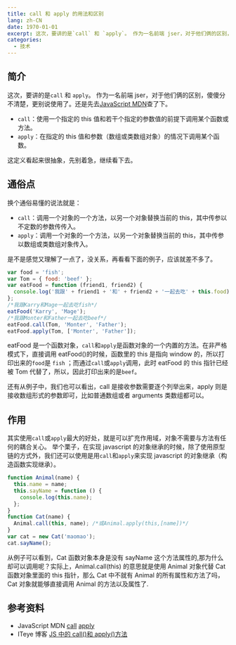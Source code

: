 ```yaml
---
title: call 和 apply 的用法和区别
lang: zh-CN
date: 1970-01-01
excerpt: 这次，要讲的是`call` 和 `apply`。 作为一名前端 jser，对于他们俩的区别，傻傻分不清楚，更别说使用了。
categories:
  - 技术
---
```


## 简介

这次，要讲的是`call` 和 `apply`。 作为一名前端 jser，对于他们俩的区别，傻傻分不清楚，更别说使用了。还是先去[JavaScript MDN](https://developer.mozilla.org/en-US/docs/Web/JavaScript/Reference)查了下。

- `call`：使用一个指定的 this 值和若干个指定的参数值的前提下调用某个函数或方法。
- `apply`：在指定的 this 值和参数（数组或类数组对象）的情况下调用某个函数。

这定义看起来很抽象，先别着急，继续看下去。

## 通俗点

换个通俗易懂的说法就是：

- `call`：调用一个对象的一个方法，以另一个对象替换当前的 this，其中传参以不定数的参数传传入。
- `apply`：调用一个对象的一个方法，以另一个对象替换当前的 this，其中传参以数组或类数组对象传入。

是不是感觉又理解了一点了，没关系，再看看下面的例子，应该就差不多了。

```javascript
var food = 'fish';
var Tom = { food: 'beef' };
var eatFood = function (friend1, friend2) {
  console.log('我跟' + friend1 + '和' + friend2 + '一起去吃' + this.food);
};
/*我跟Karry和Mage一起去吃fish*/
eatFood('Karry', 'Mage');
/*我跟Monter和Father一起去吃beef*/
eatFood.call(Tom, 'Monter', 'Father');
eatFood.apply(Tom, ['Monter', 'Father']);
```

eatFood 是一个函数对象，`call`和`apply`是函数对象的一个内置的方法。在非严格模式下，直接调用 eatFood()的时候，函数里的 this 是指向 window 的，所以打印出来的`food`是 `fish` ；而通过`call`或`apply`调用，此时 eatFood 的 this 指针已经被 Tom 代替了，所以，因此打印出来的是`beef`。

还有从例子中，我们也可以看出，call 是接收参数需要逐个列举出来，apply 则是接收数组形式的参数即可，比如普通数组或者 arguments 类数组都可以。

## 作用

其实使用`call`或`apply`最大的好处，就是可以扩充作用域，对象不需要与方法有任何的耦合关心。
举个栗子，在实现 javascript 的对象继承的时候，除了使用原型链的方式外，我们还可以使用是用`call`和`apply`来实现 javascript 的对象继承（构造函数实现继承）。

```javascript
function Animal(name) {
  this.name = name;
  this.sayName = function () {
    console.log(this.name);
  };
}
function Cat(name) {
  Animal.call(this, name); /*或Animal.apply(this,[name])*/
}
var cat = new Cat('maomao');
cat.sayName();
```

从例子可以看到，Cat 函数对象本身是没有 sayName 这个方法属性的,那为什么却可以调用呢？实际上，Animal.call(this) 的意思就是使用 Animal 对象代替 Cat 函数对象里面的 this 指针，那么 Cat 中不就有 Animal 的所有属性和方法了吗，Cat 对象就能够直接调用 Animal 的方法以及属性了.

## 参考资料

- JavaScript MDN [call](https://developer.mozilla.org/zh-CN/docs/Web/JavaScript/Reference/Global_Objects/Function/call) [apply](https://developer.mozilla.org/zh-CN/docs/Web/JavaScript/Reference/Global_Objects/Function/apply)
- ITeye 博客 [JS 中的 call()和 apply()方法](http://uule.iteye.com/blog/1158829)

